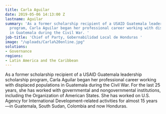```yaml
---
title: Carla Aguilar
date: 2019-05-06 14:13:00 Z
lastname: Aguilar
summary: 'As a former scholarship recipient of a USAID Guatemala leadership scholarship
  program, Carla Aguilar began her professional career working with displaced populations
  in Guatemala during the Civil War. '
job-title: 'Chief of Party, Gobernabilidad Local de Honduras '
image: "/uploads/Carla%20online.jpg"
solutions:
- Governance
regions:
- Latin America and the Caribbean
---
```


As a former scholarship recipient of a USAID Guatemala leadership scholarship program, Carla Aguilar began her professional career working with displaced populations in Guatemala during the Civil War. For the last 25 years, she has worked with governmental and nongovernmental institutions, including the Organization of American States. She has worked on U.S. Agency for International Development-related activities for almost 15 years—in Guatemala, South Sudan, Colombia and now Honduras.